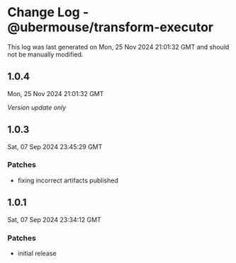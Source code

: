 # Change Log - @ubermouse/transform-executor

This log was last generated on Mon, 25 Nov 2024 21:01:32 GMT and should not be manually modified.

## 1.0.4
Mon, 25 Nov 2024 21:01:32 GMT

_Version update only_

## 1.0.3
Sat, 07 Sep 2024 23:45:29 GMT

### Patches

- fixing incorrect artifacts published

## 1.0.1
Sat, 07 Sep 2024 23:34:12 GMT

### Patches

- initial release

